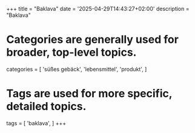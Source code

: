 +++
title = "Baklava"
date = '2025-04-29T14:43:27+02:00'
description = "Baklava"
# Categories are generally used for broader, top-level topics.
categories = [
 'süßes gebäck',
 'lebensmittel',
 'produkt',
]
# Tags are used for more specific, detailed topics.
tags = [
 'baklava',
]
+++
